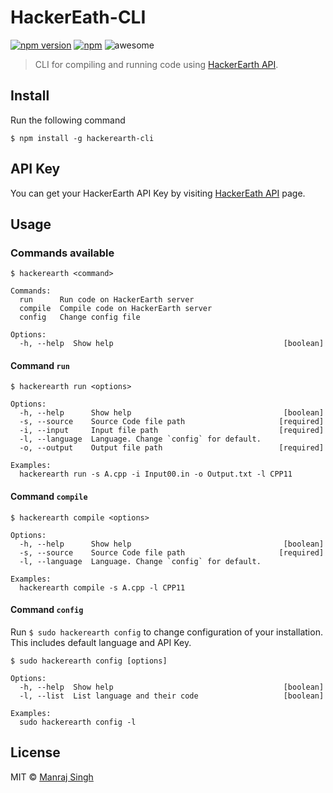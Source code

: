 # HackerEath-CLI
[![npm version](https://badge.fury.io/js/hackerearth-cli.svg)](https://www.npmjs.com/package/hackerearth-cli) [![npm](https://img.shields.io/npm/dt/hackerearth-cli.svg?maxAge=2592000)](https://www.npmjs.com/package/hackerearth-cli) ![awesome](https://img.shields.io/badge/awesome-yes-green.svg)
> CLI for compiling and running code using [HackerEarth API](https://www.hackerearth.com/docs/api/developers/code/legacy/).

## Install

Run the following command

```
$ npm install -g hackerearth-cli
```

## API Key

You can get your HackerEarth API Key by visiting [HackerEath API](https://www.hackerearth.com/api/register/) page.


## Usage

### Commands available

```
$ hackerearth <command>

Commands:
  run      Run code on HackerEarth server
  compile  Compile code on HackerEarth server
  config   Change config file

Options:
  -h, --help  Show help                                      [boolean]

```


#### Command `run`

```
$ hackerearth run <options>

Options:
  -h, --help      Show help                                  [boolean]
  -s, --source    Source Code file path                     [required]
  -i, --input     Input file path                           [required]
  -l, --language  Language. Change `config` for default.
  -o, --output    Output file path                          [required]

Examples:
  hackerearth run -s A.cpp -i Input00.in -o Output.txt -l CPP11

```

#### Command `compile`

```
$ hackerearth compile <options>

Options:
  -h, --help      Show help                                  [boolean]
  -s, --source    Source Code file path                     [required]
  -l, --language  Language. Change `config` for default.

Examples:
  hackerearth compile -s A.cpp -l CPP11

```

#### Command `config`
Run `$ sudo hackerearth config` to change configuration of your installation. This includes default language and API Key.

```
$ sudo hackerearth config [options]

Options:
  -h, --help  Show help                                      [boolean]
  -l, --list  List language and their code                   [boolean]

Examples:
  sudo hackerearth config -l
```

## License

MIT © [Manraj Singh](https://github.com/ManrajGrover)
